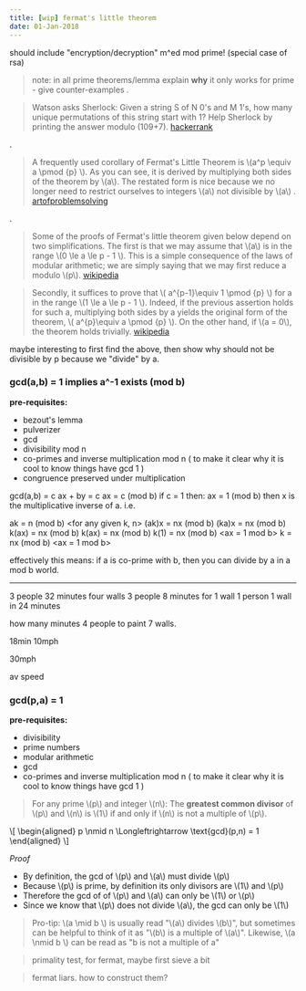 ```yaml
---
title: [wip] fermat's little theorem
date: 01-Jan-2018
---
```

should include "encryption/decryption" m^ed mod prime! (special case of rsa)

> note: in all prime theorems/lemma explain **why** it only works for prime - give counter-examples
.

> Watson asks Sherlock: Given a string S of N 0's and M 1's, how many unique permutations of this string start with 1?
  Help Sherlock by printing the answer modulo (109+7).
  [hackerrank](https://www.hackerrank.com/challenges/sherlock-and-permutations/problem)
 
.
  
> A frequently used corollary of Fermat's Little Theorem is \\(a^p \equiv a \pmod {p} \\). As you can see, it is derived by multiplying both sides of the theorem by \\(a\\). The restated form is nice because we no longer need to restrict ourselves to integers \\(a\\) not divisible by \\(a\\) . [artofproblemsolving](https://artofproblemsolving.com/wiki/index.php?title=Fermat%27s_Little_Theorem)

.

> Some of the proofs of Fermat's little theorem given below depend on two simplifications. The first is that we may assume that \\(a\\) is in the range \\(0 \le a \le p - 1 \\). This is a simple consequence of the laws of modular arithmetic; we are simply saying that we may first reduce a modulo \\(p\\). [wikipedia](https://en.wikipedia.org/wiki/Proofs_of_Fermat%27s_little_theorem)

> Secondly, it suffices to prove that  \\( a^{p-1}\equiv 1 \pmod {p} \\) for a in the range \\(1 \le a \le p - 1 \\). Indeed, if the previous assertion holds for such a, multiplying both sides by a yields the original form of the theorem, \\( a^{p}\equiv a \pmod {p} \\). On the other hand, if \\(a = 0\\), the theorem holds trivially. [wikipedia](https://en.wikipedia.org/wiki/Proofs_of_Fermat%27s_little_theorem)

maybe interesting to first find the above, then show why should not be divisible by p because we "divide" by a.

### gcd(a,b) = 1 implies a^-1 exists (mod b)
**pre-requisites:**

- bezout's lemma
- pulverizer
- gcd
- divisibility mod n
- co-primes and inverse multiplication mod n ( to make it clear why it is cool to know things have gcd 1 )
- congruence preserved under multiplication

gcd(a,b) = c
ax + by = c
ax = c (mod b)
if c = 1 then:
ax = 1 (mod b)
then x is the multiplicative inverse of a. i.e.

ak = n (mod b)     <for any given k, n>
(ak)x = nx (mod b) <congruence preserved under multiplication>
(ka)x = nx (mod b) <multiplicative commutivity preserves congruence>
k(ax) = nx (mod b) <multiplicative associativity preserves congruence>
k(ax) = nx (mod b) <multiplicative associativity preserves congruence>
k(1) = nx (mod b)  <ax = 1 mod b>
k = nx (mod b)     <ax = 1 mod b>

effectively this means:
if a is co-prime with b, then you can divide by a in a mod b world.

---
3 people 32 minutes four walls
3 people 8 minutes for 1 wall
1 person 1 wall in 24 minutes

how many minutes 4 people to paint 7 walls.


18min 10mph

30mph

av speed

### gcd(p,a) = 1
**pre-requisites:**

- divisibility
- prime numbers
- modular arithmetic
- gcd
- co-primes and inverse multiplication mod n ( to make it clear why it is cool to know things have gcd 1 )

> For any prime \\(p\\) and integer \\(n\\): The **greatest common divisor** of \\(p\\) and \\(n\\) is \\(1\\) if and only if \\(n\\) is not a multiple of \\(p\\). 

\\[ \\begin{aligned}
p \nmid n \Longleftrightarrow \text{gcd}(p,n) = 1
\\end{aligned} \\]

*Proof*

- By definition, the gcd of \\(p\\) and \\(a\\) must divide \\(p\\)
- Because \\(p\\) is prime, by definition its only divisors are \\(1\\) and \\(p\\)
- Therefore the gcd of of \\(p\\) and \\(a\\) can only be \\(1\\) or \\(p\\)
- Since we know that \\(p\\) does not divide \\(a\\), the gcd can only be \\(1\\)

> Pro-tip: \\(a \mid b \\) is usually read "\\(a\\) divides \\(b\\)", but sometimes can be helpful to think of it as "\\(b\\) is a multiple of \\(a\\)". Likewise, \\(a \nmid b \\) can be read as "b is not a multiple of a"


> primality test, for fermat, maybe first sieve a bit

> fermat liars. how to construct them?


